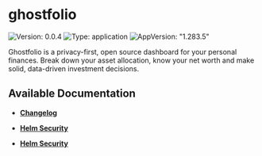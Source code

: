 # ghostfolio

![Version: 0.0.4](https://img.shields.io/badge/Version-0.0.4-informational?style=flat-square) ![Type: application](https://img.shields.io/badge/Type-application-informational?style=flat-square) ![AppVersion: "1.283.5"](https://img.shields.io/badge/AppVersion-"1.283.5"-informational?style=flat-square)

Ghostfolio is a privacy-first, open source dashboard for your personal finances. Break down your asset allocation, know your net worth and make solid, data-driven investment decisions.

## Available Documentation

- [**Changelog**](CHANGELOG)

- [**Helm Security**](container-security)

- [**Helm Security**](helm-security)

